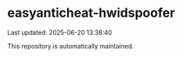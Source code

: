 # easyanticheat-hwidspoofer

Last updated: 2025-06-20 13:38:40

This repository is automatically maintained.

